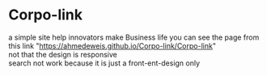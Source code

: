 # Corpo-link
a simple site help innovators make Business life
you can see the page from this link "https://ahmedeweis.github.io/Corpo-link/Corpo-link"
<br>not that the design is responsive
<br>search not work because it is just a front-ent-design only
